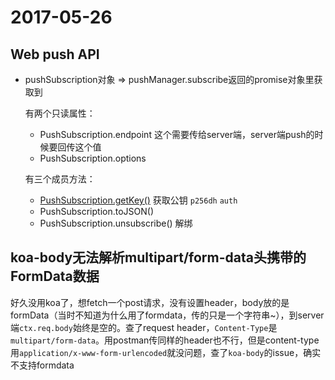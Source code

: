 # 2017-05-26

## Web push API

- pushSubscription对象 => pushManager.subscribe返回的promise对象里获取到
    
    有两个只读属性：
    - PushSubscription.endpoint 这个需要传给server端，server端push的时候要回传这个值
    - PushSubscription.options 
    
    有三个成员方法：
    - [PushSubscription.getKey()](https://developer.mozilla.org/en-US/docs/Web/API/PushSubscription/getKey) 获取公钥 `p256dh` `auth`
    - PushSubscription.toJSON()
    - PushSubscription.unsubscribe() 解绑

## koa-body无法解析multipart/form-data头携带的FormData数据

好久没用koa了，想fetch一个post请求，没有设置header，body放的是formData（当时不知道为什么用了formdata，传的只是一个字符串~），到server端`ctx.req.body`始终是空的。查了request header，`Content-Type`是`multipart/form-data`。用postman传同样的header也不行，但是content-type用`application/x-www-form-urlencoded`就没问题，查了`koa-body`的issue，确实不支持formdata
